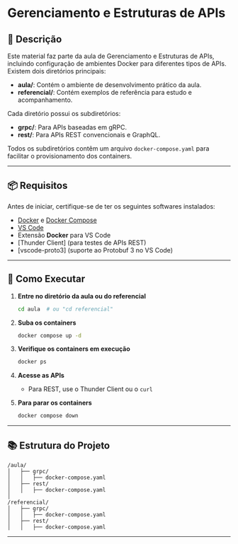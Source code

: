 # Gerenciamento e Estruturas de APIs

## 📌 Descrição

Este material faz parte da aula de Gerenciamento e Estruturas de APIs, incluindo configuração de ambientes Docker para diferentes tipos de APIs. Existem dois diretórios principais:

- **aula/**: Contém o ambiente de desenvolvimento prático da aula.
- **referencial/**: Contém exemplos de referência para estudo e acompanhamento.

Cada diretório possui os subdiretórios:

- **grpc/**: Para APIs baseadas em gRPC.
- **rest/**: Para APIs REST convencionais e GraphQL.

Todos os subdiretórios contêm um arquivo `docker-compose.yaml` para facilitar o provisionamento dos containers.

---

## 📦 Requisitos

Antes de iniciar, certifique-se de ter os seguintes softwares instalados:

- [Docker](https://www.docker.com/) e [Docker Compose](https://docs.docker.com/compose/)
- [VS Code](https://code.visualstudio.com/)
- Extensão **Docker** para VS Code
- [Thunder Client] (para testes de APIs REST)
- [vscode-proto3] (suporte ao Protobuf 3 no VS Code)

---

## 🚀 Como Executar

1. **Entre no diretório da aula ou do referencial**

   ```sh
   cd aula  # ou "cd referencial"
   ```

2. **Suba os containers**

   ```sh
   docker compose up -d
   ```

3. **Verifique os containers em execução**

   ```sh
   docker ps
   ```

4. **Acesse as APIs**

   - Para REST, use o Thunder Client ou o `curl`

5. **Para parar os containers**
   ```sh
   docker compose down
   ```

---

## 📚 Estrutura do Projeto

```
/aula/
│   ├── grpc/
│   │   ├── docker-compose.yaml
│   ├── rest/
│   │   ├── docker-compose.yaml
│
/referencial/
│   ├── grpc/
│   │   ├── docker-compose.yaml
│   ├── rest/
│   │   ├── docker-compose.yaml
```

---
